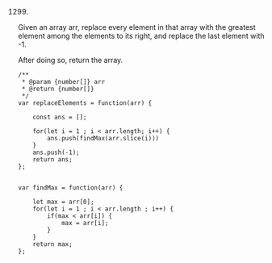 1299.
Given an array arr, replace every element in that array with the greatest element among the elements to its right, and replace the last element with -1.

After doing so, return the array.

```
/**
 * @param {number[]} arr
 * @return {number[]}
 */
var replaceElements = function(arr) {
    
    const ans = [];
    
    for(let i = 1 ; i < arr.length; i++) {
        ans.push(findMax(arr.slice(i)))
    }
    ans.push(-1);
    return ans;
};


var findMax = function(arr) {
    
    let max = arr[0];
    for(let i = 1 ; i < arr.length ; i++) {
        if(max < arr[i]) {
            max = arr[i];
        }
    }
    return max;
};
```
